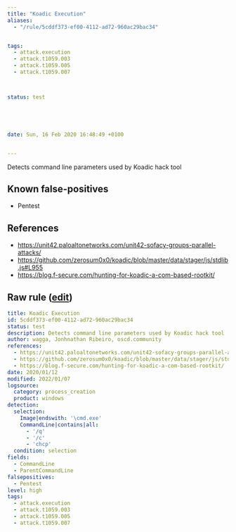 ```yaml
---
title: "Koadic Execution"
aliases:
  - "/rule/5cddf373-ef00-4112-ad72-960ac29bac34"


tags:
  - attack.execution
  - attack.t1059.003
  - attack.t1059.005
  - attack.t1059.007



status: test





date: Sun, 16 Feb 2020 16:48:49 +0100


---
```


Detects command line parameters used by Koadic hack tool

<!--more-->


## Known false-positives

* Pentest



## References

* https://unit42.paloaltonetworks.com/unit42-sofacy-groups-parallel-attacks/
* https://github.com/zerosum0x0/koadic/blob/master/data/stager/js/stdlib.js#L955
* https://blog.f-secure.com/hunting-for-koadic-a-com-based-rootkit/


## Raw rule ([edit](https://github.com/SigmaHQ/sigma/edit/master/rules/windows/process_creation/proc_creation_win_hack_koadic.yml))
```yaml
title: Koadic Execution
id: 5cddf373-ef00-4112-ad72-960ac29bac34
status: test
description: Detects command line parameters used by Koadic hack tool
author: wagga, Jonhnathan Ribeiro, oscd.community
references:
  - https://unit42.paloaltonetworks.com/unit42-sofacy-groups-parallel-attacks/
  - https://github.com/zerosum0x0/koadic/blob/master/data/stager/js/stdlib.js#L955
  - https://blog.f-secure.com/hunting-for-koadic-a-com-based-rootkit/
date: 2020/01/12
modified: 2022/01/07
logsource:
  category: process_creation
  product: windows
detection:
  selection:
    Image|endswith: '\cmd.exe'
    CommandLine|contains|all:
      - '/q'
      - '/c'
      - 'chcp'
  condition: selection
fields:
  - CommandLine
  - ParentCommandLine
falsepositives:
  - Pentest
level: high
tags:
  - attack.execution
  - attack.t1059.003
  - attack.t1059.005
  - attack.t1059.007
```

